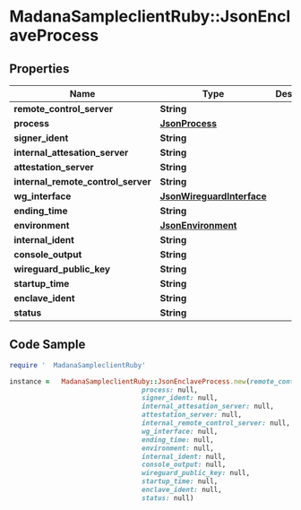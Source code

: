 #   MadanaSampleclientRuby::JsonEnclaveProcess

## Properties

Name | Type | Description | Notes
------------ | ------------- | ------------- | -------------
**remote_control_server** | **String** |  | [optional] 
**process** | [**JsonProcess**](JsonProcess.md) |  | [optional] 
**signer_ident** | **String** |  | [optional] 
**internal_attesation_server** | **String** |  | [optional] 
**attestation_server** | **String** |  | [optional] 
**internal_remote_control_server** | **String** |  | [optional] 
**wg_interface** | [**JsonWireguardInterface**](JsonWireguardInterface.md) |  | [optional] 
**ending_time** | **String** |  | [optional] 
**environment** | [**JsonEnvironment**](JsonEnvironment.md) |  | [optional] 
**internal_ident** | **String** |  | [optional] 
**console_output** | **String** |  | [optional] 
**wireguard_public_key** | **String** |  | [optional] 
**startup_time** | **String** |  | [optional] 
**enclave_ident** | **String** |  | [optional] 
**status** | **String** |  | [optional] 

## Code Sample

```ruby
require '  MadanaSampleclientRuby'

instance =   MadanaSampleclientRuby::JsonEnclaveProcess.new(remote_control_server: null,
                                 process: null,
                                 signer_ident: null,
                                 internal_attesation_server: null,
                                 attestation_server: null,
                                 internal_remote_control_server: null,
                                 wg_interface: null,
                                 ending_time: null,
                                 environment: null,
                                 internal_ident: null,
                                 console_output: null,
                                 wireguard_public_key: null,
                                 startup_time: null,
                                 enclave_ident: null,
                                 status: null)
```


